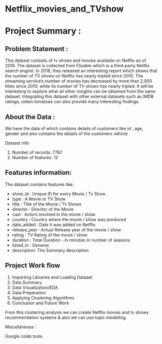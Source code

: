 # Netflix_movies_and_TVshow
# Project Summary :
## Problem Statement :
This dataset consists of tv shows and movies available on Netflix as of 2019. The dataset is collected from Flixable which is a third-party Netflix search engine.
In 2018, they released an interesting report which shows that the number of TV shows on Netflix has nearly tripled since 2010. The streaming service’s number of movies has decreased by more than 2,000 titles since 2010, while its number of TV shows has nearly tripled. It will be interesting to explore what all other insights can be obtained from the same dataset.
Integrating this dataset with other external datasets such as IMDB ratings, rotten tomatoes can also provide many interesting findings.

## About the Data :
We have the data of which contains details of customers like id , age, gender and also contains the details of the customers vehicle

Dataset info

1. Number of records: 7787
2. Number of features: 12

## Features information:
The dataset contains features like:

* show_id : Unique ID for every Movie / Tv Show
* type : A Movie or TV Show
* title : Title of the Movie / Tv Shows
* director : Director of the Movie
* cast : Actors involved in the movie / show
* country : Country where the movie / show was produced
* date_added : Date it was added on Netflix
* release_year : Actual Release year of the movie / show
* rating : TV Rating of the movie / show
* duration : Total Duration - in minutes or number of seasons
* listed_in : Generes
* description: The Summary description

## Project Work flow
1. Importing Libraries and Loading Dataset
2. Data Summary
3. Data Visualization/EDA
4. Data Preperation
5. Applying Clustering Algorithms
6. Conclusion and Future Work

From this clustering analysis we can create Netflix movies and tv shows recommendation systems & also we can use topic modelling.

Miscellaneous :

Google colab tools

